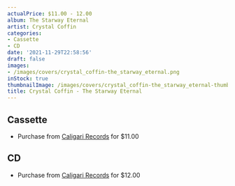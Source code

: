 ```yaml
---
actualPrice: $11.00 - 12.00
album: The Starway Eternal
artist: Crystal Coffin
categories:
- Cassette
- CD
date: '2021-11-29T22:58:56'
draft: false
images:
- /images/covers/crystal_coffin-the_starway_eternal.png
inStock: true
thumbnailImage: /images/covers/crystal_coffin-the_starway_eternal-thumb.png
title: Crystal Coffin - The Starway Eternal
---
```


## Cassette
* Purchase from [Caligari Records](https://caligarirecords.storenvy.com/products/34208710-crystal-coffin-the-starway-eternal) for $11.00
## CD
* Purchase from [Caligari Records](https://caligarirecords.storenvy.com/products/34208698-crystal-coffin-the-starway-eternal-cd) for $12.00
